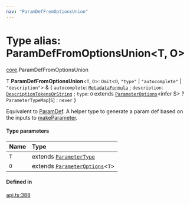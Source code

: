 ```yaml
---
nav: "ParamDefFromOptionsUnion"
---
```

# Type alias: ParamDefFromOptionsUnion<T, O\>

[core](../modules/core.md).ParamDefFromOptionsUnion

Ƭ **ParamDefFromOptionsUnion**<`T`, `O`\>: `Omit`<`O`, ``"type"`` \| ``"autocomplete"`` \| ``"description"``\> & { `autocomplete`: [`MetadataFormula`](core.MetadataFormula.md) ; `description`: [`DescriptionTokensOrString`](core.DescriptionTokensOrString.md) ; `type`: `O` extends [`ParameterOptions`](core.ParameterOptions.md)<infer S\> ? `ParameterTypeMap`[`S`] : `never`  }

Equivalent to [ParamDef](../interfaces/core.ParamDef.md). A helper type to generate a param def based
on the inputs to [makeParameter](../functions/core.makeParameter.md).

#### Type parameters

| Name | Type |
| :------ | :------ |
| `T` | extends [`ParameterType`](../enums/core.ParameterType.md) |
| `O` | extends [`ParameterOptions`](core.ParameterOptions.md)<`T`\> |

#### Defined in

[api.ts:388](https://github.com/coda/packs-sdk/blob/main/api.ts#L388)
